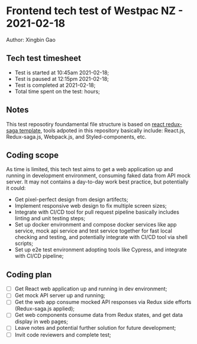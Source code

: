 # Frontend tech test of Westpac NZ - 2021-02-18

Author: Xingbin Gao

## Tech test timesheet

- Test is started at 10:45am 2021-02-18;
- Test is paused at 12:15pm 2021-02-18;
- Test is completed at 2021-02-18;
- Total time spent on the test: hours;

## Notes

This test reposotiry foundamental file structure is based on [react redux-saga template](https://github.com/benxgao/react-redux-saga-plate), tools adpoted in this repository basically include:
React.js, Redux-saga.js, Webpack.js, and Styled-components, etc.

## Coding scope

As time is limited, this tech test aims to get a web application up and running in development environment, consuming faked data from API mock server. It may not contains a day-to-day work best practice, but potentially it could:
- Get pixel-perfect design from design artifects;
- Implement responsive web design to fix multiple screen sizes;
- Integrate with CI/CD tool for pull request pipeline basically includes linting and unit testing steps;
- Set up docker environment and compose docker services like app service, mock api service and test service together for fast local checking and testing, and potentially integrate with CI/CD tool via shell scripts;
- Set up e2e test environment adopting tools like Cypress, and integrate with CI/CD pipeline;

## Coding plan

- [ ] Get React web application up and running in dev environment;
- [ ] Get mock API server up and running;
- [ ] Get the web app consume mocked API responses via Redux side efforts (Redux-saga.js applied);
- [ ] Get web components consume data from Redux states, and get data display in web pages;
- [ ] Leave notes and potential further solution for future development;
- [ ] Invit code reviewers and complete test;
